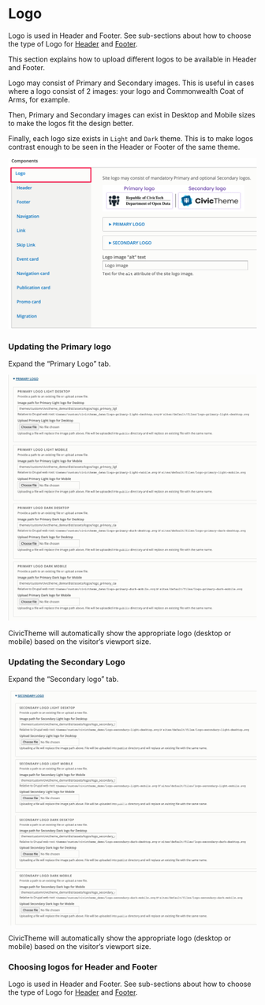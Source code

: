 # Logo

Logo is used in Header and Footer. See sub-sections about how to choose the type of Logo for [Header](../../configuration/header.md) and [Footer](../../configuration/footer.md).

This section explains how to upload different logos to be available in Header and Footer.

Logo may consist of Primary and Secondary images. This is useful in cases where a logo consist of 2 images: your logo and Commonwealth Coat of Arms, for example.

Then, Primary and Secondary images can exist in Desktop and Mobile sizes to make the logos fit the design better.

Finally, each logo size exists in `Light` and `Dark` theme. This is to make logos contrast enough to be seen in the Header or Footer of the same theme.



![](../../.gitbook/assets/2642903077.png)

### Updating the Primary logo <a href="#updatinglogos-step3-updatingtheprimarylogo" id="updatinglogos-step3-updatingtheprimarylogo"></a>

Expand the “Primary Logo” tab.

![](../../.gitbook/assets/2643034144.png)

CivicTheme will automatically show the appropriate logo (desktop or mobile) based on the visitor’s viewport size.

### Updating the Secondary Logo <a href="#updatinglogos-step4-updatingthesecondarylogo" id="updatinglogos-step4-updatingthesecondarylogo"></a>

Expand the “Secondary logo” tab.

![](../../.gitbook/assets/2642640930.png)

CivicTheme will automatically show the appropriate logo (desktop or mobile) based on the visitor’s viewport size.

### Choosing logos for Header and Footer <a href="#updatinglogos-step4-updatingthesecondarylogo" id="updatinglogos-step4-updatingthesecondarylogo"></a>

Logo is used in Header and Footer. See sub-sections about how to choose the type of Logo for [Header](../../configuration/header.md) and [Footer](../../configuration/footer.md).
